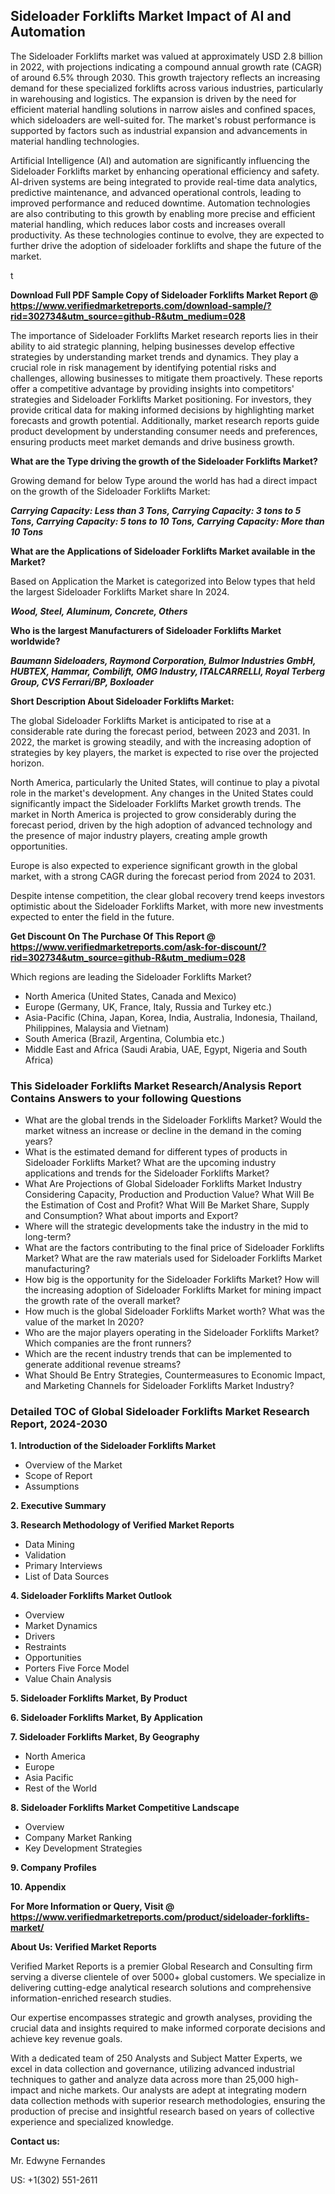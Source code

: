 <h2>Sideloader Forklifts Market Impact of AI and Automation</h2><p>The Sideloader Forklifts market was valued at approximately USD 2.8 billion in 2022, with projections indicating a compound annual growth rate (CAGR) of around 6.5% through 2030. This growth trajectory reflects an increasing demand for these specialized forklifts across various industries, particularly in warehousing and logistics. The expansion is driven by the need for efficient material handling solutions in narrow aisles and confined spaces, which sideloaders are well-suited for. The market's robust performance is supported by factors such as industrial expansion and advancements in material handling technologies.</p><p>Artificial Intelligence (AI) and automation are significantly influencing the Sideloader Forklifts market by enhancing operational efficiency and safety. AI-driven systems are being integrated to provide real-time data analytics, predictive maintenance, and advanced operational controls, leading to improved performance and reduced downtime. Automation technologies are also contributing to this growth by enabling more precise and efficient material handling, which reduces labor costs and increases overall productivity. As these technologies continue to evolve, they are expected to further drive the adoption of sideloader forklifts and shape the future of the market.</p>t</p><p id="" class=""><strong>Download Full PDF Sample Copy of Sideloader Forklifts Market Report @ <a href="https://www.verifiedmarketreports.com/download-sample/?rid=302734&utm_source=github-R&utm_medium=028" target="_blank">https://www.verifiedmarketreports.com/download-sample/?rid=302734&utm_source=github-R&utm_medium=028</a></strong></p><p>The importance of&nbsp;Sideloader Forklifts Market research reports lies in their ability to aid strategic planning, helping businesses develop effective strategies by understanding market trends and dynamics. They play a crucial role in risk management by identifying potential risks and challenges, allowing businesses to mitigate them proactively. These reports offer a competitive advantage by providing insights into competitors' strategies and Sideloader Forklifts Market positioning. For investors, they provide critical data for making informed decisions by highlighting market forecasts and growth potential. Additionally, market research reports guide product development by understanding consumer needs and preferences, ensuring products meet market demands and drive business growth.</p><p><strong>What are the&nbsp;Type driving the growth of the Sideloader Forklifts Market?</strong></p><p id="" class="">Growing demand for below Type around the world has had a direct impact on the growth of the Sideloader Forklifts Market:</p><em><strong>Carrying Capacity: Less than 3 Tons, Carrying Capacity: 3 tons to 5 Tons, Carrying Capacity: 5 tons to 10 Tons, Carrying Capacity: More than 10 Tons</strong></em></p><strong>What are the&nbsp;Applications&nbsp;of Sideloader Forklifts Market available in the Market?</strong></p><p id="" class="">Based on Application the Market is categorized into Below types that held the largest Sideloader Forklifts Market share In 2024.</p><em><strong>Wood, Steel, Aluminum, Concrete, Others</strong></em></p><strong>Who is the largest Manufacturers of Sideloader Forklifts Market worldwide?</strong></p><p><em><strong>Baumann Sideloaders, Raymond Corporation, Bulmor Industries GmbH, HUBTEX, Hammar, Combilift, OMG Industry, ITALCARRELLI, Royal Terberg Group, CVS Ferrari/BP, Boxloader</strong></em></p><p id="" class=""><strong>Short Description About Sideloader Forklifts Market:</strong></p><p>The global Sideloader Forklifts Market is anticipated to rise at a considerable rate during the forecast period, between 2023 and 2031. In 2022, the market is growing steadily, and with the increasing adoption of strategies by key players, the market is expected to rise over the projected horizon.</p><p>North America, particularly the United States, will continue to play a pivotal role in the market's development. Any changes in the United States could significantly impact the Sideloader Forklifts Market growth trends. The market in North America is projected to grow considerably during the forecast period, driven by the high adoption of advanced technology and the presence of major industry players, creating ample growth opportunities.</p><p>Europe is also expected to experience significant growth in the global market, with a strong CAGR during the forecast period from 2024 to 2031.</p><p>Despite intense competition, the clear global recovery trend keeps investors optimistic about the Sideloader Forklifts Market, with more new investments expected to enter the field in the future.</p><p id="" class=""><strong>Get Discount On The Purchase Of This Report @ <a href="https://www.verifiedmarketreports.com/ask-for-discount/?rid=302734&utm_source=github-R&utm_medium=028" target="_blank">https://www.verifiedmarketreports.com/ask-for-discount/?rid=302734&utm_source=github-R&utm_medium=028</a></strong></p>Which regions are leading the Sideloader Forklifts Market?</p><ul><li>North America (United States, Canada and Mexico)</li><li>Europe (Germany, UK, France, Italy, Russia and Turkey etc.)</li><li>Asia-Pacific (China, Japan, Korea, India, Australia, Indonesia, Thailand, Philippines, Malaysia and Vietnam)</li><li>South America (Brazil, Argentina, Columbia etc.)</li><li>Middle East and Africa (Saudi Arabia, UAE, Egypt, Nigeria and South Africa)</li></ul><h3 id="" class="">This Sideloader Forklifts Market Research/Analysis Report Contains Answers to your following Questions</h3><ul><li>What are the global trends in the Sideloader Forklifts Market? Would the market witness an increase or decline in the demand in the coming years?</li><li>What is the estimated demand for different types of products in Sideloader Forklifts Market? What are the upcoming industry applications and trends for the Sideloader Forklifts Market?</li><li>What Are Projections of Global Sideloader Forklifts Market Industry Considering Capacity, Production and Production Value? What Will Be the Estimation of Cost and Profit? What Will Be Market Share, Supply and Consumption? What about imports and Export?</li><li>Where will the strategic developments take the industry in the mid to long-term?</li><li>What are the factors contributing to the final price of Sideloader Forklifts Market? What are the raw materials used for Sideloader Forklifts Market manufacturing?</li><li>How big is the opportunity for the Sideloader Forklifts Market? How will the increasing adoption of Sideloader Forklifts Market for mining impact the growth rate of the overall market?</li><li>How much is the global Sideloader Forklifts Market worth? What was the value of the market In 2020?</li><li>Who are the major players operating in the Sideloader Forklifts Market? Which companies are the front runners?</li><li>Which are the recent industry trends that can be implemented to generate additional revenue streams?</li><li>What Should Be Entry Strategies, Countermeasures to Economic Impact, and Marketing Channels for Sideloader Forklifts Market Industry?</li></ul><h3 id="" class="">Detailed TOC of Global Sideloader Forklifts Market Research Report, 2024-2030</h3><p id="" class=""><strong>1. Introduction of the Sideloader Forklifts Market</strong></p><ul><li>Overview of the Market</li><li>Scope of Report</li><li>Assumptions</li></ul><p id="" class=""><strong>2. Executive Summary</strong></p><p id="" class=""><strong>3. Research Methodology of Verified Market Reports</strong></p><ul><li>Data Mining</li><li>Validation</li><li>Primary Interviews</li><li>List of Data Sources</li></ul><p id="" class=""><strong>4. Sideloader Forklifts Market Outlook</strong></p><ul><li>Overview</li><li>Market Dynamics</li><li>Drivers</li><li>Restraints</li><li>Opportunities</li><li>Porters Five Force Model</li><li>Value Chain Analysis</li></ul><p id="" class=""><strong>5. Sideloader Forklifts Market, By Product</strong></p><p id="" class=""><strong>6. Sideloader Forklifts Market, By Application</strong></p><p id="" class=""><strong>7. Sideloader Forklifts Market, By Geography</strong></p><ul><li>North America</li><li>Europe</li><li>Asia Pacific</li><li>Rest of the World</li></ul><p id="" class=""><strong>8. Sideloader Forklifts Market Competitive Landscape</strong></p><ul><li>Overview</li><li>Company Market Ranking</li><li>Key Development Strategies</li></ul><p id="" class=""><strong>9. Company Profiles</strong></p><p id="" class=""><strong>10. Appendix</strong></p><p id="" class=""><strong>For More Information or Query, Visit @ <a href="https://www.verifiedmarketreports.com/product/sideloader-forklifts-market/" target="_blank">https://www.verifiedmarketreports.com/product/sideloader-forklifts-market/</a></strong></p><p id="" class=""><strong>About Us: Verified Market Reports</strong></p><p id="" class="">Verified Market Reports is a premier Global Research and Consulting firm serving a diverse clientele of over 5000+ global customers. We specialize in delivering cutting-edge analytical research solutions and comprehensive information-enriched research studies.</p><p id="" class="">Our expertise encompasses strategic and growth analyses, providing the crucial data and insights required to make informed corporate decisions and achieve key revenue goals.</p><p id="" class="">With a dedicated team of 250 Analysts and Subject Matter Experts, we excel in data collection and governance, utilizing advanced industrial techniques to gather and analyze data across more than 25,000 high-impact and niche markets. Our analysts are adept at integrating modern data collection methods with superior research methodologies, ensuring the production of precise and insightful research based on years of collective experience and specialized knowledge.</p><p id="" class=""><strong>Contact us:</strong></p><p id="" class="">Mr. Edwyne Fernandes</p><p id="" class="">US: +1(302) 551-2611</p>